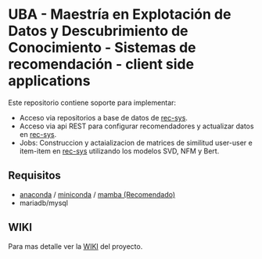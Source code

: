 # UBA - Maestría en Explotación de Datos y Descubrimiento de Conocimiento - Sistemas de recomendación - client side applications

Este repositorio contiene soporte para implementar:

* Acceso via repositorios a base de datos de [rec-sys](https://github.com/magistery-tps/rec-sys).
* Acceso via api REST para configurar recomendadores y actualizar datos en [rec-sys](https://github.com/magistery-tps/rec-sys).
* Jobs: Construccion y actaializacion de matrices de similitud user-user e item-item en [rec-sys](https://github.com/magistery-tps/rec-sys) utilizando los modelos SVD, NFM y Bert.

## Requisitos

* [anaconda](https://www.anaconda.com/products/individual) / [miniconda](https://docs.conda.io/en/latest/miniconda.html) / [mamba (Recomendado)](https://github.com/mamba-org/mamba)
* mariadb/mysql

## WIKI

Para mas detalle ver la [WIKI](https://github.com/magistery-tps/rec-sys/wiki) del proyecto.

